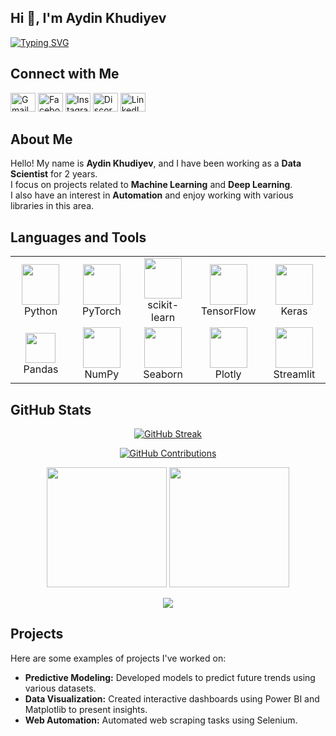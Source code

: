 ## Hi 👋, I'm Aydin Khudiyev  
[![Typing SVG](https://readme-typing-svg.demolab.com?font=Sixtyfour&size=20&pause=1000&color=AAD102&center=true&vCenter=true&random=false&width=500&height=50&lines=AI+%26+Data+Science+Generalist)](https://git.io/typing-svg)

## Connect with Me
<p align="left">
  <a href="mailto:aydinxudiyev75@gmail.com"><img src="https://upload.wikimedia.org/wikipedia/commons/8/8c/Gmail_Icon_%282013-2020%29.svg" alt="Gmail" height="30" width="40" /></a>
  <a href="https://www.facebook.com/AydınXudiyev/"><img src="https://raw.githubusercontent.com/rahuldkjain/github-profile-readme-generator/master/src/images/icons/Social/facebook.svg" alt="Facebook" height="30" width="40" /></a>
  <a href="https://instagram.com/aydinxs"><img src="https://raw.githubusercontent.com/rahuldkjain/github-profile-readme-generator/master/src/images/icons/Social/instagram.svg" alt="Instagram" height="30" width="40" /></a>
  <a href="https://discord.com/users/9261"><img src="https://raw.githubusercontent.com/rahuldkjain/github-profile-readme-generator/master/src/images/icons/Social/discord.svg" alt="Discord" height="30" width="40" /></a>
  <a href="https://www.linkedin.com/in/Aydin-Xudiyev/"><img src="https://raw.githubusercontent.com/rahuldkjain/github-profile-readme-generator/master/src/images/icons/Social/linked-in-alt.svg" alt="LinkedIn" height="30" width="40" /></a>
</p>

## About Me  
Hello! My name is **Aydin Khudiyev**, and I have been working as a **Data Scientist** for 2 years.  
I focus on projects related to **Machine Learning** and **Deep Learning**.  
I also have an interest in **Automation** and enjoy working with various libraries in this area.  

## Languages and Tools  
<table>
  <tr>
    <td align="center" width="100"><img src="https://techstack-generator.vercel.app/python-icon.svg" width="60" height="65"/><br>Python</td>
    <td align="center" width="100"><img src="https://skillicons.dev/icons?i=pytorch" width="60" height="65"/><br>PyTorch</td>
    <td align="center" width="100"><img src="https://upload.wikimedia.org/wikipedia/commons/0/05/Scikit_learn_logo_small.svg" width="60" height="65"/><br>scikit-learn</td>
    <td align="center" width="100"><img src="https://skillicons.dev/icons?i=tensorflow" width="60" height="65"/><br>TensorFlow</td>
    <td align="center" width="100"><img src="https://upload.wikimedia.org/wikipedia/commons/a/ae/Keras_logo.svg" width="60" height="65"/><br>Keras</td>
  </tr>
  <tr>
    <td align="center" width="100"><img src="https://icon.icepanel.io/Technology/png-shadow-512/Pandas.png" width="48" height="48"/><br>Pandas</td>
    <td align="center" width="100"><img src="https://icon.icepanel.io/Technology/svg/NumPy.svg" width="60" height="65"/><br>NumPy</td>
    <td align="center" width="100"><img src="https://seaborn.pydata.org/_static/logo-wide-lightbg.svg" width="60" height="65"/><br>Seaborn</td>
    <td align="center" width="100"><img src="https://avatars.githubusercontent.com/u/5997976?s=200&v=4" width="60" height="65"/><br>Plotly</td>
    <td align="center" width="100"><img src="https://streamlit.io/images/brand/streamlit-logo-primary-colormark-darktext.png" width="60" height="65"/><br>Streamlit</td>
  </tr>
</table>

## GitHub Stats  
<p align="center">
  <a href="https://github.com/AydinXudiyev">
    <img src="https://github-readme-streak-stats.herokuapp.com/?user=AydinXudiyev&theme=merko" alt="GitHub Streak"/>
  </a>
</p>

<p align="center">
  <a href="https://github.com/AydinXudiyev">
    <img src="https://github-profile-summary-cards.vercel.app/api/cards/profile-details?username=AydinXudiyev&theme=merko" alt="GitHub Contributions"/>
  </a>
</p>

<p align="center">
  <a href="https://github.com/AydinXudiyev"><img src="https://denvercoder1-github-readme-stats.vercel.app/api?username=AydinXudiyev&show_icons=true&count_private=true&theme=merko" height="192px"/></a>
  <a href="https://github.com/AydinXudiyev"><img src="https://denvercoder1-github-readme-stats.vercel.app/api/top-langs/?username=AydinXudiyev&langs_count=8&layout=compact&theme=merko" height="192px"/></a>
</p>

<p align="center">
  <a href="https://github.com/AydinXudiyev">
    <img src="https://github-readme-activity-graph.vercel.app/graph?username=AydinXudiyev&bg_color=0D1117&color=abd200&line=abd200&point=7F3FBF&area_color=FFFFFF&title_color=abd200&area=true">
  </a>
</p>

## Projects  
Here are some examples of projects I've worked on:  
- **Predictive Modeling:** Developed models to predict future trends using various datasets.  
- **Data Visualization:** Created interactive dashboards using Power BI and Matplotlib to present insights.  
- **Web Automation:** Automated web scraping tasks using Selenium.  
